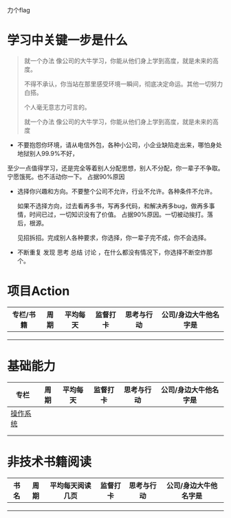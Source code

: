 力个flag



# 学习中关键一步是什么



>就一个办法 像公司的大牛学习，你能从他们身上学到高度，就是未来的高度。
>
>不得不承认，你当站在那里感受环境一瞬间，彻底决定命运。其他一切努力白搭。
>
>个人毫无意志力可言的。
>
>就一个办法 像公司的大牛学习，你能从他们身上学到高度，就是未来的高度

- 不要抱怨你环境，请从电信外包，各种小公司，小企业缺陷走出来，哪怕身处地狱别人99.9%不好，

至少一点值得学习，还是完全等着别人分配思想，别人不分配，你一辈子不争取。宁愿饿死。也不活动你一下。 占据90%原因



- 选择你兴趣和方向。不要整个公司不允许，行业不允许。各种条件不允许。

  如果不选择方向，过去看再多书，写再多代码，和解决再多bug，做再多事情，时间已过，一切知识没有了价值。 占据90%原因。一切被动挨打。落后，根源。

  见招拆招。完成别人各种要求，你选择，你一辈子完不成，你不会选择。



- 不断重复 发现 思考 总结 讨论 ，在什么都没有情况下，你选择不断空炸那个。



#  项目Action

| 专栏/书籍 | 周期 | 平均每天 | 监督打卡 | 思考与行动 | 公司/身边大牛他名字是 |
| ---- | ---- | ---------------- | -------- | ---------- | ---------- |
|      |      |                  |          |            |            |
|      |      |                  |          |            |            |
|      |      |                  |          |||




# 基础能力



| 专栏 | 周期 | 平均每天 | 监督打卡 | 思考与行动 | 公司/身边大牛他名字是 |
| ---- | ---- | ---------------- | -------- | ---------- | ---------- |
| [操作系统](https://github.com/chyyuu/os_course_info) |      |                  |          |            |            |
|      |      |                  |          |            |            |
|      |      |                  |          |||





# 非技术书籍阅读

| 书名 | 周期 | 平均每天阅读几页 | 监督打卡 | 思考与行动 | 公司/身边大牛他名字是 |
| ---- | ---- | ---------------- | -------- | ---------- | --------------------- |
|      |      |                  |          |            |                       |
|      |      |                  |          |            |                       |
|      |      |                  |          |            |                       |

